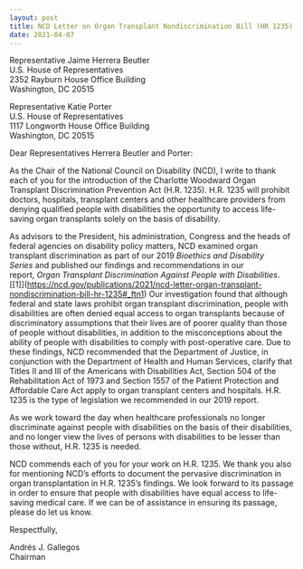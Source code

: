 ```yaml
---
layout: post
title: NCD Letter on Organ Transplant Nondiscrimination Bill (HR 1235)
date: 2021-04-07
---
```

Representative Jaime Herrera Beutler\
U.S. House of Representatives\
2352 Rayburn House Office Building\
Washington, DC 20515

Representative Katie Porter\
U.S. House of Representatives\
1117 Longworth House Office Building\
Washington, DC 20515

Dear Representatives Herrera Beutler and Porter:

As the Chair of the National Council on Disability (NCD), I write to thank each of you for the introduction of the Charlotte Woodward Organ Transplant Discrimination Prevention Act (H.R. 1235). H.R. 1235 will prohibit doctors, hospitals, transplant centers and other healthcare providers from denying qualified people with disabilities the opportunity to access life-saving organ transplants solely on the basis of disability.

As advisors to the President, his administration, Congress and the heads of federal agencies on disability policy matters, NCD examined organ transplant discrimination as part of our 2019 *Bioethics and Disability Series* and published our findings and recommendations in our report, *Organ Transplant Discrimination Against People with Disabilities*.[\[1]](https://ncd.gov/publications/2021/ncd-letter-organ-transplant-nondiscrimination-bill-hr-1235#_ftn1) Our investigation found that although federal and state laws prohibit organ transplant discrimination, people with disabilities are often denied equal access to organ transplants because of discriminatory assumptions that their lives are of poorer quality than those of people without disabilities, in addition to the misconceptions about the ability of people with disabilities to comply with post-operative care. Due to these findings, NCD recommended that the Department of Justice, in conjunction with the Department of Health and Human Services, clarify that Titles II and III of the Americans with Disabilities Act, Section 504 of the Rehabilitation Act of 1973 and Section 1557 of the Patient Protection and Affordable Care Act apply to organ transplant centers and hospitals. H.R. 1235 is the type of legislation we recommended in our 2019 report.

As we work toward the day when healthcare professionals no longer discriminate against people with disabilities on the basis of their disabilities, and no longer view the lives of persons with disabilities to be lesser than those without, H.R. 1235 is needed.

NCD commends each of you for your work on H.R. 1235. We thank you also for mentioning NCD’s efforts to document the pervasive discrimination in organ transplantation in H.R. 1235’s findings. We look forward to its passage in order to ensure that people with disabilities have equal access to life-saving medical care. If we can be of assistance in ensuring its passage, please do let us know.

Respectfully,

Andrés J. Gallegos\
Chairman
